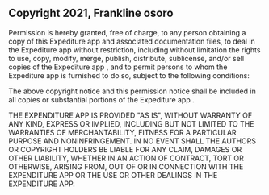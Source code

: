 ## Copyright 2021, Frankline osoro

Permission is hereby granted, free of charge, to any person obtaining a copy of this Expediture app and associated documentation files, to deal in the Expediture app without restriction, including without limitation the rights to use, copy, modify, merge, publish, distribute, sublicense, and/or sell copies of the Expediture app , and to permit persons to whom the Expediture app is furnished to do so, subject to the following conditions:

The above copyright notice and this permission notice shall be included in all copies or substantial portions of the Expediture app .

THE EXPENDITURE APP IS PROVIDED "AS IS", WITHOUT WARRANTY OF ANY KIND, EXPRESS OR IMPLIED, INCLUDING BUT NOT LIMITED TO THE WARRANTIES OF MERCHANTABILITY, FITNESS FOR A PARTICULAR PURPOSE AND NONINFRINGEMENT. IN NO EVENT SHALL THE AUTHORS OR COPYRIGHT HOLDERS BE LIABLE FOR ANY CLAIM, DAMAGES OR OTHER LIABILITY, WHETHER IN AN ACTION OF CONTRACT, TORT OR OTHERWISE, ARISING FROM, OUT OF OR IN CONNECTION WITH THE EXPENDITURE APP OR THE USE OR OTHER DEALINGS IN THE EXPENDITURE APP.

